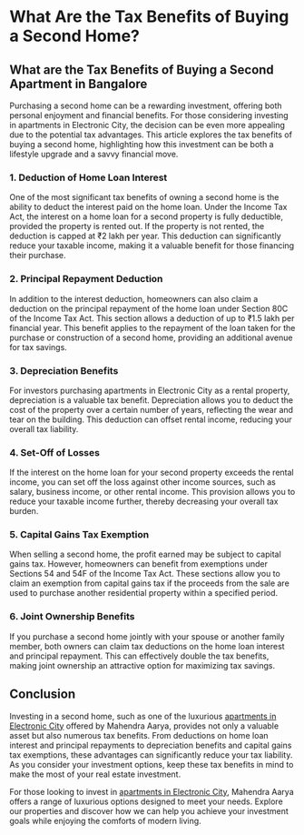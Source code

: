 # What Are the Tax Benefits of Buying a Second Home?

## What are the Tax Benefits of Buying a Second Apartment in Bangalore

Purchasing a second home can be a rewarding investment, offering both personal enjoyment and financial benefits. For those considering investing in apartments in Electronic City, the decision can be even more appealing due to the potential tax advantages. This article explores the tax benefits of buying a second home, highlighting how this investment can be both a lifestyle upgrade and a savvy financial move.

### 1. Deduction of Home Loan Interest
One of the most significant tax benefits of owning a second home is the ability to deduct the interest paid on the home loan. Under the Income Tax Act, the interest on a home loan for a second property is fully deductible, provided the property is rented out. If the property is not rented, the deduction is capped at ₹2 lakh per year. This deduction can significantly reduce your taxable income, making it a valuable benefit for those financing their purchase.

### 2. Principal Repayment Deduction
In addition to the interest deduction, homeowners can also claim a deduction on the principal repayment of the home loan under Section 80C of the Income Tax Act. This section allows a deduction of up to ₹1.5 lakh per financial year. This benefit applies to the repayment of the loan taken for the purchase or construction of a second home, providing an additional avenue for tax savings.

### 3. Depreciation Benefits
For investors purchasing apartments in Electronic City as a rental property, depreciation is a valuable tax benefit. Depreciation allows you to deduct the cost of the property over a certain number of years, reflecting the wear and tear on the building. This deduction can offset rental income, reducing your overall tax liability.

### 4. Set-Off of Losses
If the interest on the home loan for your second property exceeds the rental income, you can set off the loss against other income sources, such as salary, business income, or other rental income. This provision allows you to reduce your taxable income further, thereby decreasing your overall tax burden.

### 5. Capital Gains Tax Exemption
When selling a second home, the profit earned may be subject to capital gains tax. However, homeowners can benefit from exemptions under Sections 54 and 54F of the Income Tax Act. These sections allow you to claim an exemption from capital gains tax if the proceeds from the sale are used to purchase another residential property within a specified period.

### 6. Joint Ownership Benefits
If you purchase a second home jointly with your spouse or another family member, both owners can claim tax deductions on the home loan interest and principal repayment. This can effectively double the tax benefits, making joint ownership an attractive option for maximizing tax savings.

## Conclusion
Investing in a second home, such as one of the luxurious [apartments in Electronic City](https://mahendrahomes.com/projects/mahendra-aarya-flats-electronic-city/) offered by Mahendra Aarya, provides not only a valuable asset but also numerous tax benefits. From deductions on home loan interest and principal repayments to depreciation benefits and capital gains tax exemptions, these advantages can significantly reduce your tax liability. As you consider your investment options, keep these tax benefits in mind to make the most of your real estate investment.

For those looking to invest in [apartments in Electronic City](https://mahendrahomes.com/projects/mahendra-aarya-flats-electronic-city/), Mahendra Aarya offers a range of luxurious options designed to meet your needs. Explore our properties and discover how we can help you achieve your investment goals while enjoying the comforts of modern living.
